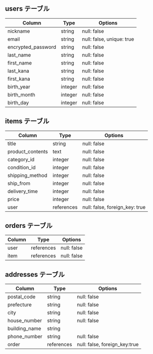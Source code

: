 ## users テーブル

| Column             | Type    | Options     |
| ------------------ | ------  | ----------- |
| nickname           | string  | null: false |
| email              | string  | null: false, unique: true|
| encrypted_password | string  | null: false |
| last_name          | string  | null: false |
| first_name         | string  | null: false |
| last_kana          | string  | null: false |
| first_kana         | string  | null: false |
| birth_year         | integer | null: false |
| birth_month        | integer | null: false |
| birth_day          | integer | null: false |


## items テーブル

| Column             | Type       | Options     |
| ------------------ | ---------- | ----------- |
| title              | string     | null: false |
| product_contents   | text       | null: false |
| category_id        | integer    | null: false |
| condition_id       | integer    | null: false |
| shipping_method    | integer    | null: false |
| ship_from          | integer    | null: false |
| delivery_time      | integer    | null: false |
| price              | integer    | null: false |
| user               | references | null: false, foreign_key: true |


## orders テーブル

| Column     | Type       | Options     |
| ---------- | ---------- | ----------- |
| user       | references | null: false |
| item       | references | null: false |


## addresses テーブル

| Column       | Type       | Options     |
| ----------   | ---------- | ----------- |
| postal_code  | string     | null: false |
| prefecture   | string     | null: false |
| city         | string     | null: false |
| house_number | string     | null: false |
| building_name| string     |             |
| phone_number | string     | null: false |
| order        | references | null: false, foreign_key:true |

